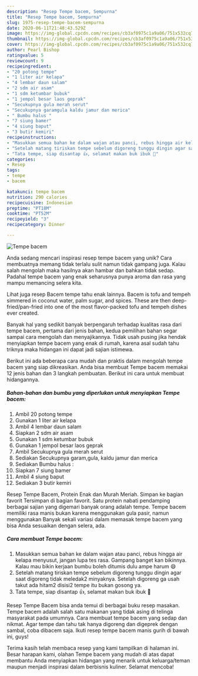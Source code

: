 ```yaml
---
description: "Resep Tempe bacem, Sempurna"
title: "Resep Tempe bacem, Sempurna"
slug: 1975-resep-tempe-bacem-sempurna
date: 2020-06-11T21:48:43.529Z
image: https://img-global.cpcdn.com/recipes/cb3af0975c1a9a06/751x532cq70/tempe-bacem-foto-resep-utama.jpg
thumbnail: https://img-global.cpcdn.com/recipes/cb3af0975c1a9a06/751x532cq70/tempe-bacem-foto-resep-utama.jpg
cover: https://img-global.cpcdn.com/recipes/cb3af0975c1a9a06/751x532cq70/tempe-bacem-foto-resep-utama.jpg
author: Pearl Bishop
ratingvalue: 5
reviewcount: 9
recipeingredient:
- "20 potong tempe"
- "1 liter air kelapa"
- "4 lembar daun salam"
- "2 sdm air asam"
- "1 sdm ketumbar bubuk"
- "1 jempol besar laos geprak"
- "Secukupnya gula merah serut"
- "Secukupnya garamgula kaldu jamur dan merica"
- " Bumbu halus "
- "7 siung bamer"
- "4 siung baput"
- "3 butir kemiri"
recipeinstructions:
- "Masukkan semua bahan ke dalam wajan atau panci, rebus hingga air kelapa menyusut, jangan lupa tes rasa. Gampang banget kan bikinnya. Kalau mau bikin kerjaan bumbu boleh ditumis dulu ampe harum 😄"
- "Setelah matang tiriskan tempe sebelum digoreng tunggu dingin agar saat digoreng tidak meledak2 minyaknya. Setelah digoreng ga usah takut ada hitam2 disisi2 tempe itu bukan gosong ya."
- "Tata tempe, siap disantap 👍, selamat makan buk ibuk 🙏"
categories:
- Resep
tags:
- tempe
- bacem

katakunci: tempe bacem 
nutrition: 290 calories
recipecuisine: Indonesian
preptime: "PT18M"
cooktime: "PT52M"
recipeyield: "3"
recipecategory: Dinner

---
```



![Tempe bacem](https://img-global.cpcdn.com/recipes/cb3af0975c1a9a06/751x532cq70/tempe-bacem-foto-resep-utama.jpg)

Anda sedang mencari inspirasi resep tempe bacem yang unik? Cara membuatnya memang tidak terlalu sulit namun tidak gampang juga. Kalau salah mengolah maka hasilnya akan hambar dan bahkan tidak sedap. Padahal tempe bacem yang enak seharusnya punya aroma dan rasa yang mampu memancing selera kita.

Lihat juga resep Bacem tempe tahu enak lainnya. Bacem is tofu and tempeh simmered in coconut water, palm sugar, and spices. These are then deep-fried/pan-fried into one of the most flavor-packed tofu and tempeh dishes ever created.

Banyak hal yang sedikit banyak berpengaruh terhadap kualitas rasa dari tempe bacem, pertama dari jenis bahan, kedua pemilihan bahan segar sampai cara mengolah dan menyajikannya. Tidak usah pusing jika hendak menyiapkan tempe bacem yang enak di rumah, karena asal sudah tahu triknya maka hidangan ini dapat jadi sajian istimewa.


Berikut ini ada beberapa cara mudah dan praktis dalam mengolah tempe bacem yang siap dikreasikan. Anda bisa membuat Tempe bacem memakai 12 jenis bahan dan 3 langkah pembuatan. Berikut ini cara untuk membuat hidangannya.

<!--inarticleads1-->

##### Bahan-bahan dan bumbu yang diperlukan untuk menyiapkan Tempe bacem:

1. Ambil 20 potong tempe
1. Gunakan 1 liter air kelapa
1. Ambil 4 lembar daun salam
1. Siapkan 2 sdm air asam
1. Gunakan 1 sdm ketumbar bubuk
1. Gunakan 1 jempol besar laos geprak
1. Ambil Secukupnya gula merah serut
1. Sediakan Secukupnya garam,gula, kaldu jamur dan merica
1. Sediakan  Bumbu halus :
1. Siapkan 7 siung bamer
1. Ambil 4 siung baput
1. Sediakan 3 butir kemiri


Resep Tempe Bacem, Protein Enak dan Murah Meriah. Simpan ke bagian favorit Tersimpan di bagian favorit. Satu protein nabati pendamping berbagai sajian yang digemari banyak orang adalah tempe. Tempe bacem memiliki rasa manis bukan karena menggunakan gula pasir, namun menggunakan Banyak sekali variasi dalam memasak tempe bacem yang bisa Anda sesuaikan dengan selera, ada. 

<!--inarticleads2-->

##### Cara membuat Tempe bacem:

1. Masukkan semua bahan ke dalam wajan atau panci, rebus hingga air kelapa menyusut, jangan lupa tes rasa. Gampang banget kan bikinnya. Kalau mau bikin kerjaan bumbu boleh ditumis dulu ampe harum 😄
1. Setelah matang tiriskan tempe sebelum digoreng tunggu dingin agar saat digoreng tidak meledak2 minyaknya. Setelah digoreng ga usah takut ada hitam2 disisi2 tempe itu bukan gosong ya.
1. Tata tempe, siap disantap 👍, selamat makan buk ibuk 🙏


Resep Tempe Bacem bisa anda temui di berbagai buku resep masakan. Tempe bacem adalah salah satu makanan yang tidak asing di telinga masyarakat pada umumnya. Cara membuat tempe bacem yang sedap dan nikmat. Agar tempe dan tahu tak hanya digoreng dan digeprek dengan sambal, coba dibacem saja. Ikuti resep tempe bacem manis gurih di bawah ini, guys! 

Terima kasih telah membaca resep yang kami tampilkan di halaman ini. Besar harapan kami, olahan Tempe bacem yang mudah di atas dapat membantu Anda menyiapkan hidangan yang menarik untuk keluarga/teman maupun menjadi inspirasi dalam berbisnis kuliner. Selamat mencoba!
